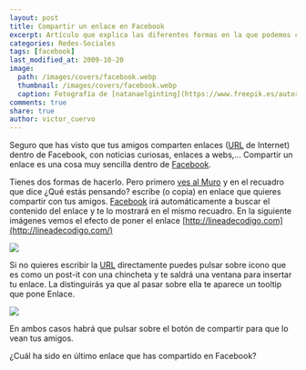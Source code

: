 ```yaml
---
layout: post
title: Compartir un enlace en Facebook
excerpt: Artículo que explica las diferentes formas en la que podemos compartir un enlace en Facebook.
categories: Redes-Sociales
tags: [facebook]
last_modified_at: 2009-10-20
image:
  path: /images/covers/facebook.webp
  thumbnail: /images/covers/facebook.webp
  caption: Fotografía de [natanaelginting](https://www.freepik.es/autor/natanaelginting)
comments: true
share: true
author: victor_cuervo
---
```


Seguro que has visto que tus amigos comparten enlaces ([URL](https://www.ayudaenlaweb.com/internet-basico/que-es-la-url/) de Internet) dentro de Facebook, con noticias curiosas, enlaces a webs,… Compartir un enlace es una cosa muy sencilla dentro de [Facebook](https://www.ayudaenlaweb.com/redes-sociales/que-es-facebook/).


Tienes dos formas de hacerlo. Pero primero [ves al Muro](https://www.ayudaenlaweb.com/redes-sociales/que-es-el-muro-de-facebook/) y en el recuadro que dice ¿Qué estás pensando? escribe (o copia) en enlace que quieres compartir con tus amigos. [Facebook](https://www.ayudaenlaweb.com/redes-sociales/que-es-facebook/) irá automáticamente a buscar el contenido del enlace y te lo mostrará en el mismo recuadro. En la siguiente imágenes vemos el efecto de poner el enlace [http://lineadecodigo.com](http://lineadecodigo.com/)


![](https://www.ayudaenlaweb.com/wp-content/uploads/2009/10/facebook_compartir_enlace2.png)


Si no quieres escribir la [URL](https://www.ayudaenlaweb.com/internet-basico/que-es-la-url/) directamente puedes pulsar sobre icono que es como un post-it con una chincheta y te saldrá una ventana para insertar tu enlace. La distinguirás ya que al pasar sobre ella te aparece un tooltip que pone Enlace.


![](https://www.ayudaenlaweb.com/wp-content/uploads/2009/10/facebook_compartir_enlace.png)


En ambos casos habrá que pulsar sobre el botón de compartir para que lo vean tus amigos.


¿Cuál ha sido en último enlace que has compartido en Facebook?


